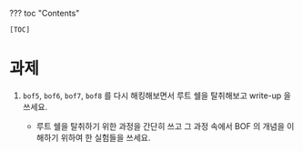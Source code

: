 ??? toc "Contents"

    [TOC]

# 과제 

1. `bof5`, `bof6`, `bof7`, `bof8` 를 다시 해킹해보면서 루트 쉘을 탈취해보고 write-up 을 쓰세요. 

    - 루트 쉘을 탈취하기 위한 과정을 간단히 쓰고 그 과정 속에서 BOF 의 개념을 이해하기 위하여 한 실험들을 쓰세요. 
